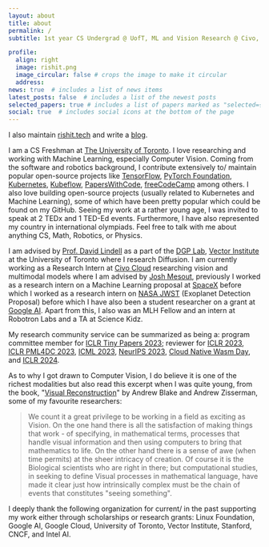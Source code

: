 ```yaml
---
layout: about
title: about
permalink: /
subtitle: 1st year CS Undergrad @ UofT, ML and Vision Research @ Civo, DGP Lab, Vector Institute

profile:
  align: right
  image: rishit.png
  image_circular: false # crops the image to make it circular
  address: 
news: true  # includes a list of news items
latest_posts: false  # includes a list of the newest posts
selected_papers: true # includes a list of papers marked as "selected={true}"
social: true  # includes social icons at the bottom of the page
---
```


I also maintain [rishit.tech](https://www.rishit.tech) and write a [blog](https://rishit-dagli.github.io/).

I am a CS Freshman at [The University of Toronto](https://web.cs.toronto.edu/). I love researching and working with Machine Learning, especially Computer Vision. Coming from the software and robotics background, I contribute extensively to/ maintain popular open-source projects like [TensorFlow](https://www.tensorflow.org/), [PyTorch Foundation](https://pytorch.org/), [Kubernetes](https://kubernetes.io/), [Kubeflow](https://www.kubeflow.org/), [PapersWithCode](https://paperswithcode.com/), [freeCodeCamp](https://www.freecodecamp.org/) among others. I also love building open-source projects (usually related to Kubernetes and Machine Learning), some of which have been pretty popular which could be found on my GitHub. Seeing my work at a rather young age, I was invited to speak at 2 TEDx and 1 TED-Ed events. Furthermore, I have also represented my country in international olympiads. Feel free to talk with me about anything CS, Math, Robotics, or Physics.

I am advised by [Prof. David Lindell](https://davidlindell.com/) as a part of the [DGP Lab](https://www.dgp.toronto.edu/), [Vector Institute](https://vectorinstitute.ai/) at the University of Toronto where I research Diffusion. I am currently working as a Research Intern at [Civo Cloud](https://www.civo.com/) researching vision and multimodal models where I am advised by [Josh Mesout](https://www.linkedin.com/in/mesout/), previously I worked as a research intern on a Machine Learning proposal at [SpaceX](spacex.com) before which I worked as a research intern on [NASA JWST](https://webbtelescope.org/) (Exoplanet Detection Proposal) before which I have also been a student researcher on a grant at [Google AI](https://ai.google/). Apart from this, I also was an MLH Fellow and an intern at Robotron Labs and a TA at Science Kidz.

My research community service can be summarized as being a: program committee member for [ICLR Tiny Papers 2023](https://iclr.cc/Conferences/2023/CallForTinyPapers); reviewer for [ICLR 2023](https://iclr.cc/), [ICLR PML4DC 2023](https://pml4dc.github.io/iclr2023/), [ICML 2023](http://icml.cc/), [NeurIPS 2023](https://neurips.cc/), [Cloud Native Wasm Day](https://events.linuxfoundation.org/kubecon-cloudnativecon-north-america/co-located-events/cloud-native-wasm-day/), and [ICLR 2024](https://iclr.cc/).

As to why I got drawn to Computer Vision, I do believe it is one of the richest modalities but also read this excerpt when I was quite young, from the book, "[Visual Reconstruction](https://mitpress.mit.edu/9780262524063/visual-reconstruction/)" by Andrew Blake and Andrew Zisserman, some of my favourite researchers:

> We count it a great privilege to be working in a field as exciting as Vision. On the one hand there is all the satisfaction of making things that work - of specifying, in mathematical terms, processes that handle visual information and then using computers to bring that mathematics to life. On the other hand there is a sense of awe (when time permits) at the sheer intricacy of creation. Of course it is the Biological scientists who are right in there; but computational studies, in seeking to define Visual processes in mathematical language, have made it clear just how intrinsically complex must be the chain of events that constitutes "seeing something".

I deeply thank the following organization for current/ in the past supporting my work either through scholarships or research grants: Linux Foundation, Google AI, Google Cloud, University of Toronto, Vector Institute, Stanford, CNCF, and Intel AI.